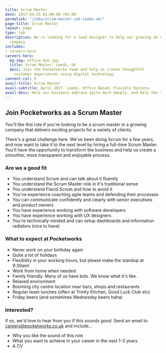 ```yaml
---
title: Scrum Master
date: 2017-04-25 01:00:00 +01:00
permalink: "/jobs/scrum-master-job-leeds-uk/"
page-title: Scrum Master
layout: page
type: job
description: We're looking for a lead designer to help our growing uk mobile apps
  company
includes:
- careers-hero
careers-hero:
  bg-img: office-dim.jpg
  title: Scrum Master, Leeds, UK
  desc: Join the Pocketworks team and help us create thoughtful
    customer experiences using digital technology.
content-col: 8
avail-title: Scrum Master
avail-subtitle: April 2017. Leeds. Office Based. Flexible Options.
avail-desc: Help our business embrace agile more deeply, and help the teams achieve a fluid, enjoyable agile process.
---
```


## Join Pocketworks as a Scrum Master

You'll like this role if you're looking to be a scrum master in a growing company that delivers exciting projects for a variety of clients. 

There's a great challenge here. We've been doing Scrum for a few years, and now want to take it to the next level by hiring a full-time Scrum Master. You'll have the opportunity to transform the business and help us create a smoother, more transparent and enjoyable process.

### Are we a good fit

* You understand Scrum and can talk about it fluently
* You understand the Scrum Master role in it's traditional sense
* You understand Flacid Scrum and how to avoid it
* You've experience coaching agile teams and defending their processes
* You can communicate confidently and clearly with senior executives and product owners
* You have experience working with software developers
* You have experience working with UX designers
* You're technically minded and can setup dashboards and information radiators (nice to have)


### What to expect at Pocketworks

* Never work on your birthday again
* Quite a lot of holidays
* Flexibility in your working hours, but please make the standup at 9:30am!
* Work from home when needed
* Family friendly. Many of us have kids. We know what it's like.
* Relaxed environment 
* Booming city centre location near bars, shops and restaurants
* Regular team lunches (often at Trinity Kitchen, Good Luck Club etc)
* Friday beers (and sometimes Wednesday beers haha)


### Interested?

If so, we'd love to hear from you if this sounds good. Send an email to [careers@pocketworks.co.uk](mailto:careers@pocketworks.co.uk) and include...

* Why you like the sound of this role
* What you want to achieve in your career in the next 1-3 years
* A CV
